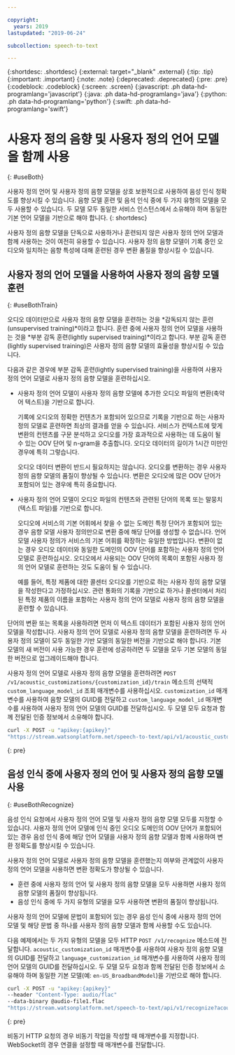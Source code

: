 ```yaml
---

copyright:
  years: 2019
lastupdated: "2019-06-24"

subcollection: speech-to-text

---
```


{:shortdesc: .shortdesc}
{:external: target="_blank" .external}
{:tip: .tip}
{:important: .important}
{:note: .note}
{:deprecated: .deprecated}
{:pre: .pre}
{:codeblock: .codeblock}
{:screen: .screen}
{:javascript: .ph data-hd-programlang='javascript'}
{:java: .ph data-hd-programlang='java'}
{:python: .ph data-hd-programlang='python'}
{:swift: .ph data-hd-programlang='swift'}

# 사용자 정의 음향 및 사용자 정의 언어 모델을 함께 사용
{: #useBoth}

사용자 정의 언어 및 사용자 정의 음향 모델을 상호 보완적으로 사용하여 음성 인식 정확도를 향상시킬 수 있습니다. 음향 모델 훈련 및 음석 인식 중에 두 가지 유형의 모델을 모두 사용할 수 있습니다. 두 모델 모두 동일한 서비스 인스턴스에서 소유해야 하며 동일한 기본 언어 모델을 기반으로 해야 합니다.
{: shortdesc}

사용자 정의 음향 모델을 단독으로 사용하거나 훈련되지 않은 사용자 정의 언어 모델과 함께 사용하는 것이 여전히 유용할 수 있습니다. 사용자 정의 음향 모델이 기록 중인 오디오와 일치하는 음향 특성에 대해 훈련된 경우 변환 품질을 향상시킬 수 있습니다.

## 사용자 정의 언어 모델을 사용하여 사용자 정의 음향 모델 훈련
{: #useBothTrain}

오디오 데이터만으로 사용자 정의 음향 모델을 훈련하는 것을 *감독되지 않는 훈련(unsupervised training)*이라고 합니다. 훈련 중에 사용자 정의 언어 모델을 사용하는 것을 *부분 감독 훈련(lightly supervised training)*이라고 합니다. 부분 감독 훈련(lightly supervised training)은 사용자 정의 음향 모델의 효율성을 향상시킬 수 있습니다.

다음과 같은 경우에 부분 감독 훈련(lightly supervised training)을 사용하여 사용자 정의 언어 모델로 사용자 정의 음향 모델을 훈련하십시오.

-   사용자 정의 언어 모델이 사용자 정의 음향 모델에 추가한 오디오 파일의 변환(축약어 텍스트)을 기반으로 합니다.

    기록에 오디오의 정확한 컨텐츠가 포함되어 있으므로 기록을 기반으로 하는 사용자 정의 모델로 훈련하면 최상의 결과를 얻을 수 있습니다. 서비스가 컨텍스트에 맞게 변환의 컨텐츠를 구문 분석하고 오디오를 가장 효과적으로 사용하는 데 도움이 될 수 있는 OOV 단어 및 n-gram을 추출합니다. 오디오 데이터의 길이가 1시간 미만인 경우에 특히 그렇습니다.

    오디오 데이터 변환이 반드시 필요하지는 않습니다. 오디오를 변환하는 경우 사용자 정의 음향 모델의 품질이 향상될 수 있습니다. 변환은 오디오에 많은 OOV 단어가 포함되어 있는 경우에 특히 중요합니다.
-   사용자 정의 언어 모델이 오디오 파일의 컨텐츠와 관련된 단어의 목록 또는 말뭉치(텍스트 파일)를 기반으로 합니다.

    오디오에 서비스의 기본 어휘에서 찾을 수 없는 도메인 특정 단어가 포함되어 있는 경우 음향 모델 사용자 정의만으로 변환 중에 해당 단어를 생성할 수 없습니다. 언어 모델 사용자 정의가 서비스의 기본 어휘를 확장하는 유일한 방법입니다. 변환이 없는 경우 오디오 데이터와 동일한 도메인의 OOV 단어를 포함하는 사용자 정의 언어 모델로 훈련하십시오. 오디오에서 사용되는 OOV 단어의 목록이 포함된 사용자 정의 언어 모델로 훈련하는 것도 도움이 될 수 있습니다.

    예를 들어, 특정 제품에 대한 콜센터 오디오를 기반으로 하는 사용자 정의 음향 모델을 작성한다고 가정하십시오. 관련 통화의 기록을 기반으로 하거나 콜센터에서 처리된 특정 제품의 이름을 포함하는 사용자 정의 언어 모델로 사용자 정의 음향 모델을 훈련할 수 있습니다.

단어의 변환 또는 목록을 사용하려면 먼저 이 텍스트 데이터가 포함된 사용자 정의 언어 모델을 작성합니다. 사용자 정의 언어 모델로 사용자 정의 음향 모델을 훈련하려면 두 사용자 정의 모델이 모두 동일한 기반 모델의 동일한 버전을 기반으로 해야 합니다. 기본 모델의 새 버전이 사용 가능한 경우 훈련에 성공하려면 두 모델을 모두 기본 모델의 동일한 버전으로 업그레이드해야 합니다.

사용자 정의 언어 모델로 사용자 정의 음향 모델을 훈련하려면 `POST /v1/acoustic_customizations/{customization_id}/train` 메소드의 선택적 `custom_language_model_id` 조회 매개변수를 사용하십시오. `customization_id` 매개변수를 사용하여 음향 모델의 GUID를 전달하고 `custom_language_model_id` 매개변수를 사용하여 사용자 정의 언어 모델의 GUID를 전달하십시오. 두 모델 모두 요청과 함께 전달된 인증 정보에서 소유해야 합니다.

```bash
curl -X POST -u "apikey:{apikey}"
"https://stream.watsonplatform.net/speech-to-text/api/v1/acoustic_customizations/{customization_id}/train?custom_language_model_id={customization_id}"
```
{: pre}

## 음성 인식 중에 사용자 정의 언어 및 사용자 정의 음향 모델 사용
{: #useBothRecognize}

음성 인식 요청에서 사용자 정의 언어 모델 및 사용자 정의 음향 모델 모두를 지정할 수 있습니다. 사용자 정의 언어 모델에 인식 중인 오디오 도메인의 OOV 단어가 포함되어 있는 경우 음성 인식 중에 해당 언어 모델을 사용자 정의 음향 모델과 함께 사용하여 변환 정확도를 향상시킬 수 있습니다.

사용자 정의 언어 모델로 사용자 정의 음향 모델을 훈련했는지 여부와 관계없이 사용자 정의 언어 모델을 사용하면 변환 정확도가 향상될 수 있습니다.

-   훈련 중에 사용자 정의 언어 및 사용자 정의 음향 모델을 모두 사용하면 사용자 정의 음향 모델의 품질이 향상됩니다.
-   음성 인식 중에 두 가지 유형의 모델을 모두 사용하면 변환의 품질이 향상됩니다.

사용자 정의 언어 모델에 문법이 포함되어 있는 경우 음성 인식 중에 사용자 정의 언어 모델 및 해당 문법 중 하나를 사용자 정의 음향 모델과 함께 사용할 수도 있습니다.

다음 예제에서는 두 가지 유형의 모델을 모두 HTTP `POST /v1/recognize` 메소드에 전달합니다. `acoustic_customization_id` 매개변수를 사용하여 사용자 정의 음향 모델의 GUID를 전달하고 `language_customization_id` 매개변수를 사용하여 사용자 정의 언어 모델의 GUID를 전달하십시오. 두 모델 모두 요청과 함께 전달된 인증 정보에서 소유해야 하며 동일한 기본 모델(예: `en-US_BroadbandModel`)을 기반으로 해야 합니다.

```bash
curl -X POST -u "apikey:{apikey}"
--header "Content-Type: audio/flac"
--data-binary @audio-file1.flac
"https://stream.watsonplatform.net/speech-to-text/api/v1/recognize?acoustic_customization_id={customization_id}&language_customization_id={customization_id}"
```
{: pre}

비동기 HTTP 요청의 경우 비동기 작업을 작성할 때 매개변수를 지정합니다. WebSocket의 경우 연결을 설정할 때 매개변수를 전달합니다.

